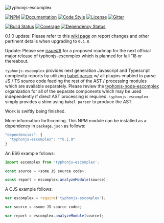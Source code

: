 ![typhonjs-escomplex](https://i.imgur.com/XBZF3h9.png)

[![NPM](https://img.shields.io/npm/v/typhonjs-escomplex.svg?label=npm)](https://www.npmjs.com/package/typhonjs-escomplex)
[![Documentation](http://docs.typhonjs.io/typhonjs-node-escomplex/typhonjs-escomplex/badge.svg)](http://docs.typhonjs.io/typhonjs-node-escomplex/typhonjs-escomplex/)
[![Code Style](https://img.shields.io/badge/code%20style-allman-yellowgreen.svg?style=flat)](https://en.wikipedia.org/wiki/Indent_style#Allman_style)
[![License](https://img.shields.io/badge/license-MPLv2-yellowgreen.svg?style=flat)](https://github.com/typhonjs-node-escomplex/typhonjs-escomplex/blob/master/LICENSE)
[![Gitter](https://img.shields.io/gitter/room/typhonjs/TyphonJS.svg)](https://gitter.im/typhonjs/TyphonJS)

[![Build Status](https://travis-ci.org/typhonjs-node-escomplex/typhonjs-escomplex.svg?branch=master)](https://travis-ci.org/typhonjs-node-escomplex/typhonjs-escomplex)
[![Coverage](https://img.shields.io/codecov/c/github/typhonjs-node-escomplex/typhonjs-escomplex.svg)](https://codecov.io/github/typhonjs-node-escomplex/typhonjs-escomplex)
[![Dependency Status](https://david-dm.org/typhonjs-node-escomplex/typhonjs-escomplex/status.svg)](https://david-dm.org/typhonjs-node-escomplex/typhonjs-escomplex)

0.1.0 update: Please refer to this [wiki page](https://github.com/typhonjs-node-escomplex/typhonjs-escomplex/wiki/0.1.0-update-guide) on report changes and other pertinent details when upgrading to `0.1.0`.

Update: Please see [issue#9](https://github.com/typhonjs-node-escomplex/typhonjs-escomplex/issues/9) for a proposed roadmap for the next official major release of typhonjs-escomplex which is planned for fall '18 or thereabout.

`typhonjs-escomplex` provides next generation Javascript and Typescript complexity reports by utilizing [babel parser](https://www.npmjs.com/package/@babel/parser) w/ all plugins enabled to parse JS / TS source code feeding the rest of the AST / processing modules which are available separately. Please review the [typhonjs-node-escomplex](https://github.com/typhonjs-node-escomplex) organization for all of the separate components which may be used independently if direct AST processing is required. `typhonjs-escomplex` simply provides a shim using `babel parser` to produce the AST.

Work is swiftly being finished.

More information forthcoming. This NPM module can be installed as a dependency in `package.json` as follows:
```js
"dependencies": {
  "typhonjs-escomplex": "^0.1.0"
}
```


An ES6 example follows:
```js
import escomplex from 'typhonjs-escomplex';

const source = <some JS source code>;

const report = escomplex.analyzeModule(source);
```


A CJS example follows:
```js
var escomplex = require('typhonjs-escomplex');

var source = <some JS source code>;

var report = escomplex.analyzeModule(source);
```
